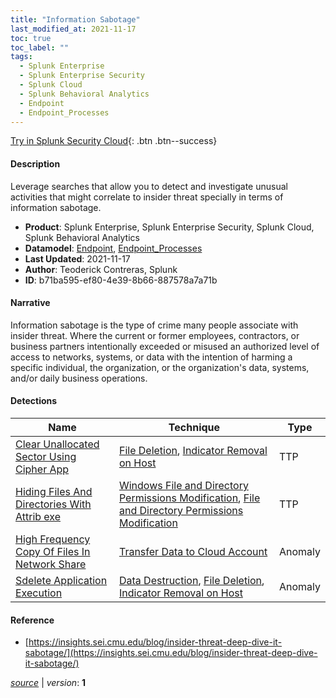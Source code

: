 ```yaml
---
title: "Information Sabotage"
last_modified_at: 2021-11-17
toc: true
toc_label: ""
tags:
  - Splunk Enterprise
  - Splunk Enterprise Security
  - Splunk Cloud
  - Splunk Behavioral Analytics
  - Endpoint
  - Endpoint_Processes
---
```


[Try in Splunk Security Cloud](https://www.splunk.com/en_us/cyber-security.html){: .btn .btn--success}

#### Description

Leverage searches that allow you to detect and investigate unusual activities that might correlate to insider threat specially in terms of information sabotage.

- **Product**: Splunk Enterprise, Splunk Enterprise Security, Splunk Cloud, Splunk Behavioral Analytics
- **Datamodel**: [Endpoint](https://docs.splunk.com/Documentation/CIM/latest/User/Endpoint), [Endpoint_Processes](https://docs.splunk.com/Documentation/CIM/latest/User/EndpointProcesses)
- **Last Updated**: 2021-11-17
- **Author**: Teoderick Contreras, Splunk
- **ID**: b71ba595-ef80-4e39-8b66-887578a7a71b

#### Narrative

Information sabotage is the type of crime many people associate with insider threat. Where the current or former employees, contractors, or business partners intentionally exceeded or misused an authorized level of access to networks, systems, or data with the intention of harming a specific individual, the organization, or the organization's data, systems, and/or daily business operations.

#### Detections

| Name        | Technique   | Type         |
| ----------- | ----------- |--------------|
| [Clear Unallocated Sector Using Cipher App](/endpoint/clear_unallocated_sector_using_cipher_app/) | [File Deletion](/tags/#file-deletion), [Indicator Removal on Host](/tags/#indicator-removal-on-host) | TTP |
| [Hiding Files And Directories With Attrib exe](/endpoint/hiding_files_and_directories_with_attrib_exe/) | [Windows File and Directory Permissions Modification](/tags/#windows-file-and-directory-permissions-modification), [File and Directory Permissions Modification](/tags/#file-and-directory-permissions-modification) | TTP |
| [High Frequency Copy Of Files In Network Share](/endpoint/high_frequency_copy_of_files_in_network_share/) | [Transfer Data to Cloud Account](/tags/#transfer-data-to-cloud-account) | Anomaly |
| [Sdelete Application Execution](/endpoint/sdelete_application_execution/) | [Data Destruction](/tags/#data-destruction), [File Deletion](/tags/#file-deletion), [Indicator Removal on Host](/tags/#indicator-removal-on-host) | Anomaly |

#### Reference

* [https://insights.sei.cmu.edu/blog/insider-threat-deep-dive-it-sabotage/](https://insights.sei.cmu.edu/blog/insider-threat-deep-dive-it-sabotage/)



[*source*](https://github.com/splunk/security_content/tree/develop/stories/information_sabotage.yml) \| *version*: **1**